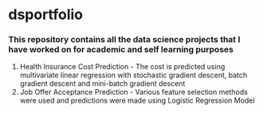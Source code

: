 # dsportfolio
### This repository contains all the data science projects that I have worked on for academic and self learning purposes
1. Health Insurance Cost Prediction - The cost is predicted using multivariate linear regression with stochastic gradient descent, batch gradient descent and mini-batch gradient descent
2. Job Offer Acceptance Prediction - Various feature selection methods were used and predictions were made using Logistic Regression Model
